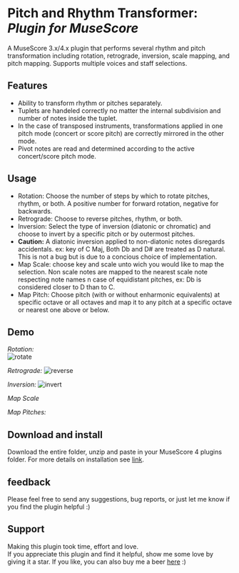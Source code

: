 # Pitch and Rhythm Transformer: *Plugin for MuseScore*

A MuseScore 3.x/4.x plugin that performs several rhythm and pitch transformation including rotation, retrograde, inversion, scale mapping, and pitch mapping. Supports multiple voices and staff selections.

## Features
 - Ability to transform rhythm or pitches separately.
 - Tuplets are handeled correctly no matter the internal subdivision and number of notes inside the tuplet. 
 - In the case of transposed instruments, transformations applied in one pitch mode (concert or score pitch) are correctly mirrored in the other mode. 
 - Pivot notes are read and determined according to the active concert/score pitch mode. 


## Usage
 - Rotation: Choose the number of steps by which to rotate pitches, rhythm, or both. A positive number for forward rotation, negative for backwards.
 - Retrograde: Choose to reverse pitches, rhythm, or both. 
 - Inversion: Select the type of inversion (diatonic or chromatic) and choose to invert by a specific pitch or by outermost pitches.
 - **Caution:** A diatonic inversion applied to non-diatonic notes disregards accidentals. ex: key of C Maj, Both Db and D# are treated as D natural. This is not a bug but is due to a concious choice of implementation.
 - Map Scale: choose key and scale unto wich you would like to map the selection. Non scale notes are mapped to the nearest scale note respecting note names n case of equidistant pitches, ex: Db is considered closer to D than to C.
 - Map Pitch: Choose pitch (with or without enharmonic equivalents) at specific octave or all octaves and map it to any pitch at a specific octave or nearest one above or below. 

 ## Demo
 *Rotation:*   
 ![rotate](https://github.com/Ash-86/Pitch-and-Rhythm-Transformer/assets/108089527/47eac075-9f28-44db-832e-3804f7129803) 

 *Retrograde:*
 ![reverse](https://github.com/Ash-86/Pitch-and-Rhythm-Transformer/assets/108089527/43d5e667-f533-4a68-bd29-86c848a2758a) 

 *Inversion:*
![invert](https://github.com/Ash-86/Pitch-and-Rhythm-Transformer/assets/108089527/6f0d119f-8525-4306-b854-9df0c6457efc)

*Map Scale*

*Map Pitches:*


 ## Download and install
 Download the entire folder, unzip and paste in your MuseScore 4 plugins folder. For more details on installation see [link](https://musescore.org/en/handbook/3/plugins#installation).


 ## feedback
 Please feel free to send any suggestions, bug reports, or just let me know if you find the plugin helpful  :)

 ## Support 
 Making this plugin took time, effort and love.   
 If you appreciate this plugin and find it helpful, show me some love by giving it a star. If you like, you can also buy me a beer 
 [here](https://www.paypal.com/donate/?hosted_button_id=BH676KMHGVHC8) :)

